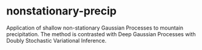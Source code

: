 # nonstationary-precip
Application of shallow non-stationary Gaussian Processes to mountain precipitation. The method is contrasted with Deep Gaussian Processes with Doubly Stochastic Variational Inference.
